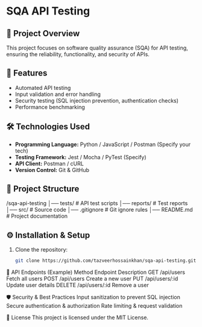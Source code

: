 <!-- API Testing the Student Management System
Tested By:
Md. Tazveer Hossain Khan

Project Overview
This project focuses on testing the Student Management System (SMS) API to ensure its functionality, security, and performance. The API is tested using Postman and automated test scripts.

Project Structure
SQA API Testing/
│── docs/                     # Contains test case documents and reports
│── postman/                  # Contains Postman collections and environment files
│── src/                      # Source code for the API
│── requirement.pdf            # API requirements document
│── .gitignore                 # Files to ignore in version control
│── README.md                 # Project documentation (this file)
Prerequisites
Ensure you have the following installed before running tests:

Python 3.x
Postman
VS Code
Setup Instructions
1. Clone the Repository
git clone <repository-url>
cd SQA-API-Testing

2. Import Postman Collection & Environment
Open Postman.
Go to File → Import.
Select student_api_collection.json from the postman/ folder.
Select student_api_environment.json to set up the environment variables.
3. Run API Tests
Manual Testing in Postman
Open Postman and execute API requests.
Check responses, status codes, and validations.

Test Case Documentation
All test cases are documented in the docs/ folder as a PDF. It includes:

Test scenarios
Input data
Expected vs actual results
Contributing
Fork the repository
Create a new branch (feature-branch)
Commit your changes
Submit a pull request
License
This project is for educational purposes.

This README follows best practices for an SQA API Testing project. Let me know if you need modifications! 🚀 -->

# SQA API Testing

## 📌 Project Overview
This project focuses on software quality assurance (SQA) for API testing, ensuring the reliability, functionality, and security of APIs.

## 🚀 Features
- Automated API testing
- Input validation and error handling
- Security testing (SQL injection prevention, authentication checks)
- Performance benchmarking

## 🛠️ Technologies Used
- **Programming Language:** Python / JavaScript / Postman (Specify your tech)
- **Testing Framework:** Jest / Mocha / PyTest (Specify)
- **API Client:** Postman / cURL
- **Version Control:** Git & GitHub

## 📂 Project Structure
/sqa-api-testing │── tests/ # API test scripts │── reports/ # Test reports │── src/ # Source code │── .gitignore # Git ignore rules │── README.md # Project documentation

## ⚙️ Installation & Setup
1. Clone the repository:
   ```sh
   git clone https://github.com/tazveerhossainkhan/sqa-api-testing.git
📜 API Endpoints (Example)
Method	Endpoint	Description
GET	/api/users	Fetch all users
POST	/api/users	Create a new user
PUT	/api/users/:id	Update user details
DELETE	/api/users/:id	Remove a user

🛡 Security & Best Practices
Input sanitization to prevent SQL injection
Secure authentication & authorization
Rate limiting & request validation

📜 License
This project is licensed under the MIT License.
